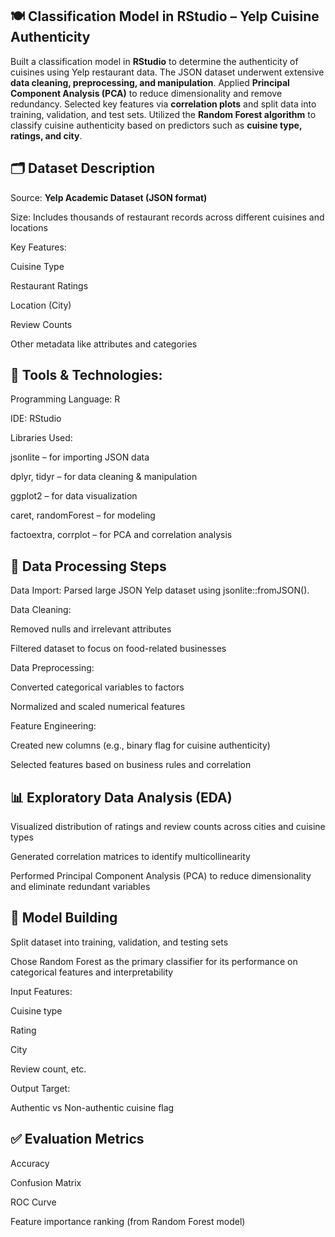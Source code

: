 ## 🍽️ Classification Model in RStudio – Yelp Cuisine Authenticity

Built a classification model in **RStudio** to determine the authenticity of cuisines using Yelp restaurant data. The JSON dataset underwent extensive **data cleaning, preprocessing, and manipulation**. Applied **Principal Component Analysis (PCA)** to reduce dimensionality and remove redundancy. Selected key features via **correlation plots** and split data into training, validation, and test sets. Utilized the **Random Forest algorithm** to classify cuisine authenticity based on predictors such as **cuisine type, ratings, and city**.

## 🗂️ Dataset Description
Source: **Yelp Academic Dataset (JSON format)**

Size: Includes thousands of restaurant records across different cuisines and locations

Key Features:

Cuisine Type

Restaurant Ratings

Location (City)

Review Counts

Other metadata like attributes and categories

## 🔧 Tools & Technologies:
Programming Language: R

IDE: RStudio

Libraries Used:

jsonlite – for importing JSON data

dplyr, tidyr – for data cleaning & manipulation

ggplot2 – for data visualization

caret, randomForest – for modeling

factoextra, corrplot – for PCA and correlation analysis

## 🧹 Data Processing Steps
Data Import: Parsed large JSON Yelp dataset using jsonlite::fromJSON().

Data Cleaning:

Removed nulls and irrelevant attributes

Filtered dataset to focus on food-related businesses

Data Preprocessing:

Converted categorical variables to factors

Normalized and scaled numerical features

Feature Engineering:

Created new columns (e.g., binary flag for cuisine authenticity)

Selected features based on business rules and correlation

## 📊 Exploratory Data Analysis (EDA)
Visualized distribution of ratings and review counts across cities and cuisine types

Generated correlation matrices to identify multicollinearity

Performed Principal Component Analysis (PCA) to reduce dimensionality and eliminate redundant variables

## 🧠 Model Building
Split dataset into training, validation, and testing sets

Chose Random Forest as the primary classifier for its performance on categorical features and interpretability

Input Features:

Cuisine type

Rating

City

Review count, etc.

Output Target:

Authentic vs Non-authentic cuisine flag

## ✅ Evaluation Metrics
Accuracy

Confusion Matrix

ROC Curve

Feature importance ranking (from Random Forest model)


